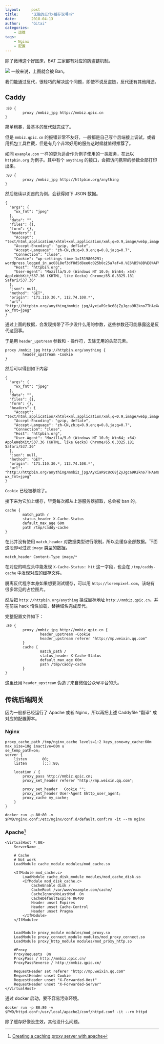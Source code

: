 ```yaml
---
layout:     post
title:      "无脑的反代+缓存说明书"
date:       2018-04-13
author:     "Gitai"
categories:
	- 运维
tags:
	- Nginx
	- 配置
---
```



除了微博这个好图床，BAT 三家都有对应的防盗链机制。


![](https://i.loli.net/2019/01/03/5c2dcb995c37e.jpg)
一般来说，上图就会被 Ban。

我们能通过反代，很轻巧的解决这个问题，即使不说反盗链，反代还有其他用途。

<!-- more -->

## Caddy

```
:80 {
        proxy /mmbiz_jpg http://mmbiz.qpic.cn
}
```

简单粗暴，最基本的反代就完成了。

但是 `mmbiz.qpic.cn` 的报错非常不友好，一般都是自己写个后端接上调试，或者用抓包工具拦截，但是有几个非常好用的服务这时候就值得推荐了。

如同 `example.com` 一样的更为适合作为例子使用的一类服务，在此以 `httpbin.org` 为例子。其中有个 `anything` 的接口，会把访问携带的参数全部打印出来。

```
:80 {
        proxy /mmbiz_jpg http://httpbin.org/anything
}
```
然后继续以页首的为例，会获得如下 JSON 数据。

```
{
  "args": {
    "wx_fmt": "jpeg"
  }, 
  "data": "", 
  "files": {}, 
  "form": {}, 
  "headers": {
    "Accept": "text/html,application/xhtml+xml,application/xml;q=0.9,image/webp,image/apng,*/*;q=0.8", 
    "Accept-Encoding": "gzip, deflate", 
    "Accept-Language": "zh-CN,zh;q=0.9,en;q=0.8,ja;q=0.7", 
    "Connection": "close", 
    "Cookie": "wp-settings-time-1=1519806291; wordpress_logged_in_ac0818ef3df8d5d8ee0c025b0c25a7af=0.%E6%B5%8B%E8%AF%95%E7%94%A8%E6%88%B7%7C1520337495%7CB1MSh82sorzJldJf5uyTMNsVyTEwl4ceeAfes3ZqMZT%7Cc3864d5561528961921f2e797322877d945e0c4c0eeeb7633ea7c8d8defc91b9", 
    "Host": "httpbin.org", 
    "User-Agent": "Mozilla/5.0 (Windows NT 10.0; Win64; x64) AppleWebKit/537.36 (KHTML, like Gecko) Chrome/65.0.3325.181 Safari/537.36"
  }, 
  "json": null, 
  "method": "GET", 
  "origin": "171.110.30.*, 112.74.108.*", 
  "url": "http://httpbin.org/anything/mmbiz_jpg/AyxiaR9c8c68jZyJgca9R2kno7THAeXaEoeM4RtLutq6UYFfn5E0gRANz6tVKTXibNMj0GLw969W5Boub5rTJhYg/0?wx_fmt=jpeg"
}
```
通过上面的数据，会发现携带了不少没什么用的参数，这些参数还可能暴露这是反代这回事。

于是用 `header_upstream` 参数和 `-` 操作符，去除无用的头部元素。

```
proxy /mmbiz_jpg http://httpbin.org/anything {
        header_upstream -Cookie
}
```
然后可以得到如下内容

```
{
  "args": {
    "wx_fmt": "jpeg"
  }, 
  "data": "", 
  "files": {}, 
  "form": {}, 
  "headers": {
    "Accept": "text/html,application/xhtml+xml,application/xml;q=0.9,image/webp,image/apng,*/*;q=0.8", 
    "Accept-Encoding": "gzip, deflate", 
    "Accept-Language": "zh-CN,zh;q=0.9,en;q=0.8,ja;q=0.7", 
    "Connection": "close", 
    "Host": "httpbin.org", 
    "User-Agent": "Mozilla/5.0 (Windows NT 10.0; Win64; x64) AppleWebKit/537.36 (KHTML, like Gecko) Chrome/65.0.3325.181 Safari/537.36"
  }, 
  "json": null, 
  "method": "GET", 
  "origin": "171.110.30.*, 112.74.108.*", 
  "url": "http://httpbin.org/anything/mmbiz_jpg/AyxiaR9c8c68jZyJgca9R2kno7THAeXaEoeM4RtLutq6UYFfn5E0gRANz6tVKTXibNMj0GLw969W5Boub5rTJhYg/0?wx_fmt=jpeg"
}
```
`Cookie` 已经被移除了。

接下来为它加上缓存，毕竟每次都从上游服务器抓取，总会被 ban 的。

```
cache {
        match_path /
        status_header X-Cache-Status
        default_max_age 60m
        path /tmp/caddy-cache
}
```
在此并没有使用 `match_header` 对数据类型进行限制，所以会缓存全部数据。下面这段即可过滤 `image` 类型的数据。

```
match_header Content-Type image/*
```

在对应的响应头中能发现 `X-Cache-Status: hit` 这一字段，也会在 `/tmp/caddy-cache` 中发现对应的缓存文件。

脱离反代程序本身如果想要测试缓存，可以用 `http://lorempixel.com`，该站有很多常见的占位图片。

然后把 `http://httpbin.org/anything` 换成目标地址 `http://mmbiz.qpic.cn`，并在前端 hack 惰性加载，替换域名完成反代。

完整配置文件如下：

```
:80 {
        proxy /mmbiz_jpg http://mmbiz.qpic.cn {
                header_upstream -Cookie
				header_upstream referer "http://mp.weixin.qq.com"
        }
        cache {
                match_path /
                status_header X-Cache-Status
                default_max_age 60m
                path /tmp/caddy-cache
        }
}
```
这里还用 `header_upstream` 伪造了来自微信公众号平台的头。

## 传统后端网关

因为一般都已经运行了 Apache 或者 Nginx，所以再把上述 Caddyfile "翻译" 成对应的配置脚本。

### Nginx

```
proxy_cache_path /tmp/nginx_cache levels=1:2 keys_zone=my_cache:60m max_size=10g inactive=60m u
se_temp_path=on;
server {
    listen       80;
    listen       [::]:80;

    location / {
        proxy_pass http://mmbiz.qpic.cn;
        proxy_set_header referer "http://mp.weixin.qq.com";

        proxy_set_header   Cookie "";
        proxy_set_header User-Agent $http_user_agent;
        proxy_cache my_cache;
    }
}
```
```
docker run -p 80:80 -v $PWD/nginx.conf:/etc/nginx/conf.d/default.conf:ro -it --rm nginx
```
### Apache[^creating-a-caching-proxy-server-with-apache]

```
<VirtualHost *:80>
	ServerName _

	# Cache
	# Not work
	LoadModule cache_module modules/mod_cache.so

	<IfModule mod_cache.c>
		LoadModule cache_disk_module modules/mod_cache_disk.so
		<IfModule mod_disk_cache.c>
			CacheEnable disk /
			CacheRoot /var/www/example.com/cache/
			CacheIgnoreNoLastMod  On
			CacheDefaultExpire 86400
			Header unset Expires
			Header unset Cache-Control
			Header unset Pragma 
		</IfModule> 
	</IfModule>


	LoadModule proxy_module modules/mod_proxy.so
	LoadModule proxy_connect_module modules/mod_proxy_connect.so
	LoadModule proxy_http_module modules/mod_proxy_http.so

	#Proxy 
	ProxyRequests  On 
	ProxyPass / http://mmbiz.qpic.cn/
	ProxyPassReverse / http://mmbiz.qpic.cn/

	RequestHeader set referer "http://mp.weixin.qq.com"
	RequestHeader unset Cookie
	RequestHeader unset "X-Forwarded-Host"
	RequestHeader unset "X-Forwarded-Server"
</VirtualHost>
```
通过 docker 启动，要不容易污染环境。

```
docker run -p 80:80 -v $PWD/httpd.conf:/usr/local/apache2/conf/httpd.conf -it --rm httpd
```
除了缓存好像没生效，其他没什么问题。


[^creating-a-caching-proxy-server-with-apache]: [Creating a caching proxy server with apache](https://aoeex.com/phile/creating-a-caching-proxy-server-with-apache/)

